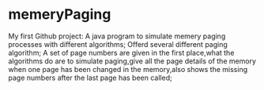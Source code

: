 # memeryPaging
My first Github project:
A java program to simulate memery paging processes with different algorithms;
Offerd several different paging algorithm;
A set of page numbers are given in the first place,what the algorithms do are to simulate paging,give all the page details of the memory when one page has
been changed in the memory,also shows the missing page numbers after the last page has been called;
